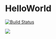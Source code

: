 # HelloWorld


[![Build Status](https://travis-ci.org/PiotrKowandy/HelloWorld.svg?branch=master)](https://travis-ci.org/PiotrKowandy/HelloWorld)


<a href="https://travis-ci.org/PiotrKowandy/HelloWorld"><img src="https://travis-ci.org/PiotrKowandy/HelloWorld.svg?branch=master"></a>
